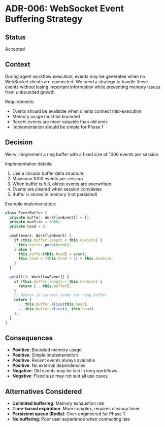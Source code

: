 # ADR-006: WebSocket Event Buffering Strategy

## Status
Accepted

## Context
During agent workflow execution, events may be generated when no WebSocket clients are connected. We need a strategy to handle these events without losing important information while preventing memory issues from unbounded growth.

Requirements:
- Events should be available when clients connect mid-execution
- Memory usage must be bounded
- Recent events are more valuable than old ones
- Implementation should be simple for Phase 1

## Decision
We will implement a ring buffer with a fixed size of 1000 events per session.

Implementation details:
1. Use a circular buffer data structure
2. Maximum 1000 events per session
3. When buffer is full, oldest events are overwritten
4. Events are cleared when session completes
5. Buffer is stored in memory (not persisted)

Example implementation:
```typescript
class EventBuffer {
  private buffer: WorkflowEvent[] = [];
  private maxSize = 1000;
  private head = 0;
  
  push(event: WorkflowEvent) {
    if (this.buffer.length < this.maxSize) {
      this.buffer.push(event);
    } else {
      this.buffer[this.head] = event;
      this.head = (this.head + 1) % this.maxSize;
    }
  }
  
  getAll(): WorkflowEvent[] {
    if (this.buffer.length < this.maxSize) {
      return [...this.buffer];
    }
    // Return in correct order for ring buffer
    return [
      ...this.buffer.slice(this.head),
      ...this.buffer.slice(0, this.head)
    ];
  }
}
```

## Consequences
- **Positive**: Bounded memory usage
- **Positive**: Simple implementation
- **Positive**: Recent events always available
- **Positive**: No external dependencies
- **Negative**: Old events may be lost in long workflows
- **Negative**: Fixed size may not suit all use cases

## Alternatives Considered
- **Unlimited buffering**: Memory exhaustion risk
- **Time-based expiration**: More complex, requires cleanup timer
- **Persistent queue (Redis)**: Over-engineered for Phase 1
- **No buffering**: Poor user experience when connecting late